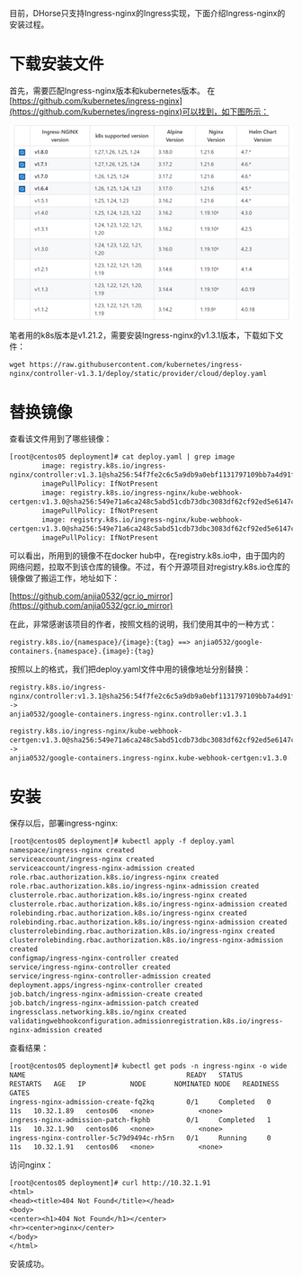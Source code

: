 目前，DHorse只支持Ingress-nginx的Ingress实现，下面介绍Ingress-nginx的安装过程。

# 下载安装文件

首先，需要匹配Ingress-nginx版本和kubernetes版本。
在[https://github.com/kubernetes/ingress-nginx](https://github.com/kubernetes/ingress-nginx)可以找到，如下图所示：

![Image text](./image/ingress-k8s-version.png)

笔者用的k8s版本是v1.21.2，需要安装Ingress-nginx的v1.3.1版本，下载如下文件：

```shell
wget https://raw.githubusercontent.com/kubernetes/ingress-nginx/controller-v1.3.1/deploy/static/provider/cloud/deploy.yaml
```

# 替换镜像

查看该文件用到了哪些镜像：

```shell
[root@centos05 deployment]# cat deploy.yaml | grep image
        image: registry.k8s.io/ingress-nginx/controller:v1.3.1@sha256:54f7fe2c6c5a9db9a0ebf1131797109bb7a4d91f56b9b362bde2abd237dd1974
        imagePullPolicy: IfNotPresent
        image: registry.k8s.io/ingress-nginx/kube-webhook-certgen:v1.3.0@sha256:549e71a6ca248c5abd51cdb73dbc3083df62cf92ed5e6147c780e30f7e007a47
        imagePullPolicy: IfNotPresent
        image: registry.k8s.io/ingress-nginx/kube-webhook-certgen:v1.3.0@sha256:549e71a6ca248c5abd51cdb73dbc3083df62cf92ed5e6147c780e30f7e007a47
        imagePullPolicy: IfNotPresent
```

可以看出，所用到的镜像不在docker hub中，在registry.k8s.io中，由于国内的网络问题，拉取不到该仓库的镜像。不过，有个开源项目对registry.k8s.io仓库的镜像做了搬运工作，地址如下：

[https://github.com/anjia0532/gcr.io_mirror](https://github.com/anjia0532/gcr.io_mirror)

在此，非常感谢该项目的作者，按照文档的说明，我们使用其中的一种方式：

```
registry.k8s.io/{namespace}/{image}:{tag} ==> anjia0532/google-containers.{namespace}.{image}:{tag}
```

按照以上的格式，我们把deploy.yaml文件中用的镜像地址分别替换：

```
registry.k8s.io/ingress-nginx/controller:v1.3.1@sha256:54f7fe2c6c5a9db9a0ebf1131797109bb7a4d91f56b9b362bde2abd237dd1974 ->
anjia0532/google-containers.ingress-nginx.controller:v1.3.1
```

```
registry.k8s.io/ingress-nginx/kube-webhook-certgen:v1.3.0@sha256:549e71a6ca248c5abd51cdb73dbc3083df62cf92ed5e6147c780e30f7e007a47 ->
anjia0532/google-containers.ingress-nginx.kube-webhook-certgen:v1.3.0
```

# 安装

保存以后，部署ingress-nginx:

```shell
[root@centos05 deployment]# kubectl apply -f deploy.yaml 
namespace/ingress-nginx created
serviceaccount/ingress-nginx created
serviceaccount/ingress-nginx-admission created
role.rbac.authorization.k8s.io/ingress-nginx created
role.rbac.authorization.k8s.io/ingress-nginx-admission created
clusterrole.rbac.authorization.k8s.io/ingress-nginx created
clusterrole.rbac.authorization.k8s.io/ingress-nginx-admission created
rolebinding.rbac.authorization.k8s.io/ingress-nginx created
rolebinding.rbac.authorization.k8s.io/ingress-nginx-admission created
clusterrolebinding.rbac.authorization.k8s.io/ingress-nginx created
clusterrolebinding.rbac.authorization.k8s.io/ingress-nginx-admission created
configmap/ingress-nginx-controller created
service/ingress-nginx-controller created
service/ingress-nginx-controller-admission created
deployment.apps/ingress-nginx-controller created
job.batch/ingress-nginx-admission-create created
job.batch/ingress-nginx-admission-patch created
ingressclass.networking.k8s.io/nginx created
validatingwebhookconfiguration.admissionregistration.k8s.io/ingress-nginx-admission created
```

查看结果：

```shell
[root@centos05 deployment]# kubectl get pods -n ingress-nginx -o wide
NAME                                        READY   STATUS      RESTARTS   AGE   IP           NODE       NOMINATED NODE   READINESS GATES
ingress-nginx-admission-create-fq2kq        0/1     Completed   0          11s   10.32.1.89   centos06   <none>           <none>
ingress-nginx-admission-patch-fkphb         0/1     Completed   1          11s   10.32.1.90   centos06   <none>           <none>
ingress-nginx-controller-5c79d9494c-rh5rn   0/1     Running     0          11s   10.32.1.91   centos06   <none>           <none>
```

访问nginx：

```shell
[root@centos05 deployment]# curl http://10.32.1.91
<html>
<head><title>404 Not Found</title></head>
<body>
<center><h1>404 Not Found</h1></center>
<hr><center>nginx</center>
</body>
</html>
```

安装成功。